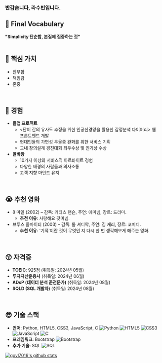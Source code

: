 ### 반갑습니다, 라수빈입니다.

## 🤩 Final Vocabulary
**"Simplicity 단순함, 본질에 집중하는 것"**<br />
<br />

## 🤔 핵심 가치
- 진부함
- 책임감
- 존중
<br />

## 🤗 경험 
- **졸업 프로젝트**
  - <단어 간의 유사도 추정을 위한 인공신경망을 활용한 감정분석 다이어리> 웹 프론트엔드 개발
  - 현대인들의 가면성 우울증 완화를 위한 서비스 기획
  - 교내 창의설계 경진대회 최우수상 및 인기상 수상
- **알바왕**
  - 10가지 이상의 서비스직 아르바이트 경험
  - 다양한 배경의 사람들과 의사소통
  - 고객 지향 마인드 유지
<br />

## 😭 추천 영화
- 8 마일 (2002) – 감독: 커티스 핸슨, 주연: 에미넴, 장르: 드라마.
  - **추천 이유**: 사랑해요 갓미넴.
- 브루스 올마이티 (2003) – 감독: 톰 셔디악, 주연: 짐 캐리, 장르: 코미디.
  - **추천 이유**: '기적'이란 것이 무엇인 지 다시 한 번 생각해보게 해주는 영화. 
<br />

## 😙 자격증
- **TOEIC**: 925점 (취득일: 2024년 05월)
- **투자자산운용사** (취득일: 2024년 06월)
- **ADsP (데이터 분석 준전문가)** (취득일: 2024년 08월)
- **SQLD (SQL 개발자)** (취득일: 2024년 08월)
<br />

## 😎 기술 스택
- **언어**: Python, HTML5, CSS3, JavaScript, C
![Python](https://img.shields.io/badge/-Python-3776AB?style=flat&logo=python&logoColor=white)
![HTML5](https://img.shields.io/badge/-HTML5-E34F26?style=flat&logo=html5&logoColor=white)
![CSS3](https://img.shields.io/badge/-CSS3-1572B6?style=flat&logo=css3&logoColor=white)
![JavaScript](https://img.shields.io/badge/-JavaScript-F7DF1E?style=flat&logo=javascript&logoColor=black)
![C](https://img.shields.io/badge/-C-A8B9CC?style=flat&logo=c&logoColor=white)
- **프레임워크**: Bootstrap
![Bootstrap](https://img.shields.io/badge/Bootstrap-7952B3?style=flat-square&logo=bootstrap&logoColor=white)
- **추가 기술**: SQL
  ![SQL](https://img.shields.io/badge/-SQL-003B57?style=flat&logo=sql&logoColor=white)


[![govl7016's github stats](https://github-readme-stats.vercel.app/api?username=govl7016&show_icons=true)](https://github.com/govl7016/govl7016)

